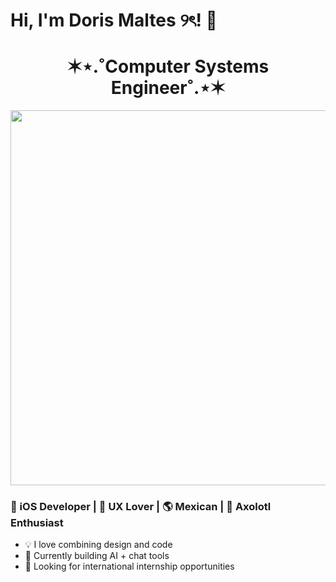 # Hi, I'm Doris Maltes ୨ৎ! 👋

<h1 align="center"> ✶⋆.˚Computer Systems Engineer˚.⋆✶</h1>

<p align="center">
  <img src="./este.gif" width="600"/>
</p>

<h3>📱 iOS Developer | 🎨 UX Lover | 🌎 Mexican | 🦎 Axolotl Enthusiast</h3>

- 💡 I love combining design and code
- 🔧 Currently building AI + chat tools
- 🚀 Looking for international internship opportunities
